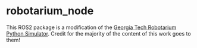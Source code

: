 # robotarium_node

This ROS2 package is a modification of the [Georgia Tech Robotarium Python Simulator](https://github.com/robotarium/robotarium_python_simulator). Credit for the majority of the content of this work goes to them!